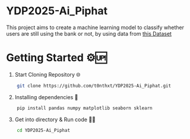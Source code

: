 
# YDP2025-Ai_Piphat

This project aims to create a machine learning model to classify whether users are still using the bank or not, by using data from [this Dataset ](https://www.kaggle.com/datasets/radheshyamkollipara/bank-customer-churn)


# Getting Started ⚙️🆙

1. Start Cloning Repository 🌐
```bash
    git clone https://github.com/t0nthxt/YDP2025-Ai_Piphat.git
```
2. Installing dependencies 📂
```bash
    pip install pandas numpy matplotlib seaborn sklearn
```
3. Get into directory & Run code 🧑‍💻
```bash
    cd YDP2025-Ai_Piphat
```
